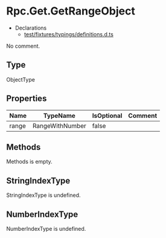 # Rpc.Get.GetRangeObject

* Declarations
  * [test/fixtures/typings/definitions.d.ts](/test/fixtures/typings/definitions.d.ts#L70)

No comment.

## Type

ObjectType

## Properties

Name|TypeName|IsOptional|Comment
---|---|---|---
range|RangeWithNumber|false|

## Methods

Methods is empty.

## StringIndexType

StringIndexType is undefined.

## NumberIndexType

NumberIndexType is undefined.
